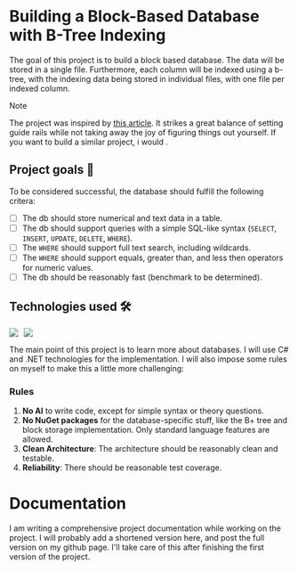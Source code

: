 # Building a Block-Based Database with B-Tree Indexing

The goal of this project is to build a block based database. The data will be stored in a single file. Furthermore, each column will be indexed using a b-tree, with the indexing data being stored in individual files, with one file per indexed column.

> [!NOTE]
>  The project was inspired by [this article](https://www.codeproject.com/Articles/1029838/Build-Your-Own-Database). It strikes a great balance of setting guide rails while not taking away the joy of figuring things out yourself. If you want to build a similar project, i would .

## Project goals 🎯

To be considered successful, the database should fulfill the following critera:

- [ ] The db should store numerical and text data in a table.
- [ ] The db should support queries with a simple SQL-like syntax (`SELECT`, `INSERT`, `UPDATE`, `DELETE`, `WHERE`).
- [ ] The `WHERE` should support full text search, including wildcards.
- [ ] The `WHERE` should support equals, greater than, and less then operators for numeric values.
- [ ] The db should be reasonably fast (benchmark to be determined).

## Technologies used 🛠
<div style="display: flex; flex-direction: row; gap: 10px">
  <img src="https://img.shields.io/badge/C%23-239120?style=for-the-badge&logo=csharp&logoColor=white" />
  <img src="https://img.shields.io/badge/.NET-512BD4?style=for-the-badge&logo=dotnet&logoColor=white" />
</div>

The main point of this project is to learn more about databases. I will use C# and .NET technologies for the implementation. I will also impose some rules on myself to make this a little more challenging:

### Rules

1. **No AI** to write code, except for simple syntax or theory questions.
2. **No NuGet packages** for the database-specific stuff, like the B+ tree and block storage implementation. Only standard language features are allowed.
3. **Clean Architecture**: The architecture should be reasonably clean and testable.
4. **Reliability**: There should be reasonable test coverage.



# Documentation

I am writing a comprehensive project documentation while working on the project. I will probably add a shortened version here, and post the full version on my github page. I'll take care of this after finishing the first version of the project.
